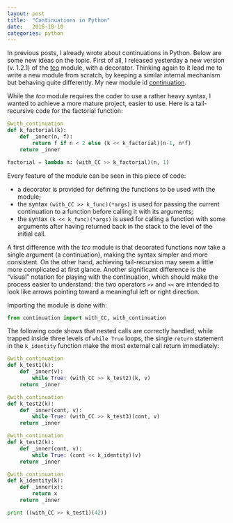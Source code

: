 ```yaml
---
layout: post
title:  "Continuations in Python"
date:   2016-10-10
categories: python
---
```

In previous posts, I already wrote about continuations in Python. Below are some new ideas on the topic. First of all, I released yesterday a new version (v. 1.2.1) of the [tco](https://github.com/baruchel/tco) module, with a decorator. Thinking again to it lead me to write a new module from scratch, by keeping a similar internal mechanism but behaving quite differently. My new module id [continuation](https://github.com/baruchel/continuation).

While the _tco_ module requires the coder to use a rather heavy syntax, I wanted to achieve a more mature project, easier to use. Here is a tail-recursive code for the factorial function:

~~~python
@with_continuation
def k_factorial(k):
    def _inner(n, f):
        return f if n < 2 else (k << k_factorial)(n-1, n*f)
    return _inner

factorial = lambda n: (with_CC >> k_factorial)(n, 1)
~~~

Every feature of the module can be seen in this piece of code:

  * a decorator is provided for defining the functions to be used with the module;
  * the syntax `(with_CC >> k_func)(*args)` is used for passing the current continuation to a function before calling it with its arguments;
  * the syntax `(k << k_func)(*args)` is used for calling a function with some arguments after having returned back in the stack to the level of the initial call.

A first difference with the _tco_ module is that decorated functions now take a single argument (a continuation), making the syntax simpler and more consistent. On the other hand, achieving tail-recursion may seem a little more complicated at first glance. Another significant difference is the “visual” notation for playing with the continuation, which should make the process easier to understand: the two operators `>>` and `<<` are intended to look like arrows pointing toward a meaningful left or right direction.

Importing the module is done with:

~~~python
from continuation import with_CC, with_continuation
~~~

The following code shows that nested calls are correctly handled; while trapped inside three levels of `while True` loops, the single `return` statement in the `k_identity` function make the most external call return immediately:

~~~python
@with_continuation
def k_test1(k):
    def _inner(v):
        while True: (with_CC >> k_test2)(k, v)
    return _inner

@with_continuation
def k_test2(k):
    def _inner(cont, v):
        while True: (with_CC >> k_test3)(cont, v)
    return _inner

@with_continuation
def k_test2(k):
    def _inner(cont, v):
        while True: (cont << k_identity)(v)
    return _inner

@with_continuation
def k_identity(k):
    def _inner(x):
        return x
    return _inner

print ((with_CC >> k_test1)(42))
~~~
